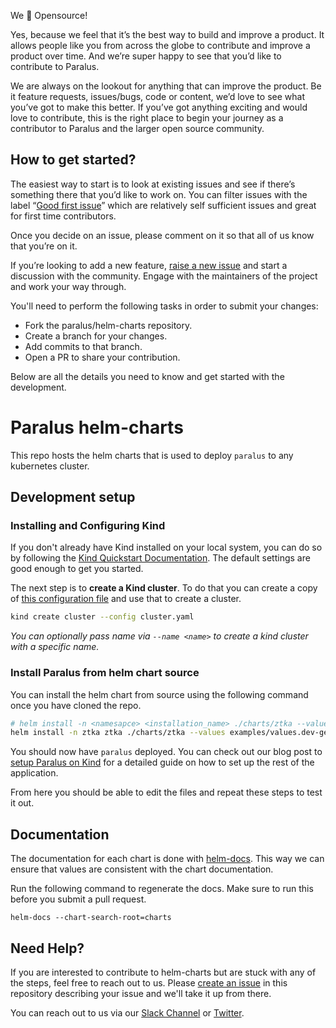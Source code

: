 We 💚 Opensource!

Yes, because we feel that it’s the best way to build and improve a product. It allows people like you from across the globe to contribute and improve a product over time. And we’re super happy to see that you’d like to contribute to Paralus.

We are always on the lookout for anything that can improve the product. Be it feature requests, issues/bugs, code or content, we’d love to see what you’ve got to make this better. If you’ve got anything exciting and would love to contribute, this is the right place to begin your journey as a contributor to Paralus and the larger open source community.

## How to get started?

The easiest way to start is to look at existing issues and see if there’s something there that you’d like to work on. You can filter issues with the label “[Good first issue](https://github.com/paralus/helm-charts/issues?q=is%3Aissue+is%3Aopen+label%3A%22good+first+issue%22)” which are relatively self sufficient issues and great for first time contributors.

Once you decide on an issue, please comment on it so that all of us know that you’re on it.

If you’re looking to add a new feature, [raise a new issue](https://github.com/paralus/helm-charts/issues/new) and start a discussion with the community. Engage with the maintainers of the project and work your way through.

You'll need to perform the following tasks in order to submit your changes:

- Fork the paralus/helm-charts repository.
- Create a branch for your changes.
- Add commits to that branch.
- Open a PR to share your contribution.

Below are all the details you need to know and get started with the development.

# Paralus helm-charts

This repo hosts the helm charts that is used to deploy `paralus` to any kubernetes cluster.

## Development setup

### Installing and Configuring Kind

If you don't already have Kind installed on your local system, you can do so by following the [Kind Quickstart Documentation](https://kind.sigs.k8s.io/docs/user/quick-start/). The default settings are good enough to get you started.

The next step is to **create a Kind cluster**. To do that you can create a copy of [this configuration file](https://github.com/paralus/helm-charts/blob/main/docs/kind.config.yaml) and use that to create a cluster.

```bash
kind create cluster --config cluster.yaml
```

*You can optionally pass name via `--name <name>` to create a kind cluster with a specific name.*

### Install Paralus from helm chart source

You can install the helm chart from source using the following command once you have cloned the repo.

``` bash
# helm install -n <namesapce> <installation_name> ./charts/ztka --values <custom_values_file> --create-namespace
helm install -n ztka ztka ./charts/ztka --values examples/values.dev-generic.yaml --create-namespace
```

You should now have `paralus` deployed. You can check out our blog post to [setup Paralus on Kind](https://www.paralus.io/blog/kind-quickstart) for a detailed guide on how to set up the rest of the application.

From here you should be able to edit the files and repeat these steps to test it out.

## Documentation

The documentation for each chart is done with [helm-docs](https://github.com/norwoodj/helm-docs). This way we can ensure that values are consistent with the chart documentation.

Run the following command to regenerate the docs. Make sure to run this before you submit a pull request.

``` shell
helm-docs --chart-search-root=charts
```

## Need Help?

If you are interested to contribute to helm-charts but are stuck with any of the steps, feel free to reach out to us. Please [create an issue](https://github.com/paralus/helm-charts/issues/new) in this repository describing your issue and we'll take it up from there.

You can reach out to us via our [Slack Channel](https://join.slack.com/t/paralus/shared_invite/zt-1a9x6y729-ySmAq~I3tjclEG7nDoXB0A) or [Twitter](https://twitter.com/paralus_).
